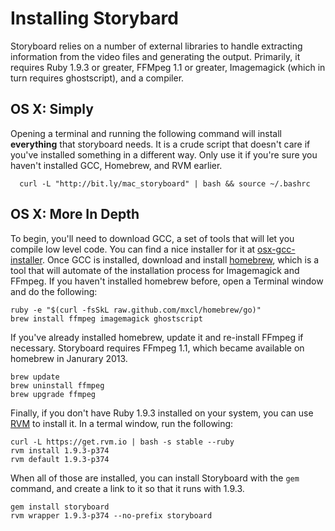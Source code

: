 # Installing Storybard

Storyboard relies on a number of external libraries to handle extracting information from the video files and generating the output. Primarily, it requires Ruby 1.9.3 or greater, FFMpeg 1.1 or greater, Imagemagick (which in turn requires ghostscript), and a compiler.

## OS X: Simply

Opening a terminal and running the following command will install **everything** that storyboard needs. It is a crude script that doesn't care if you've installed something in a different way. Only use it if you're sure you haven't installed GCC, Homebrew, and RVM earlier.

      curl -L "http://bit.ly/mac_storyboard" | bash && source ~/.bashrc

## OS X: More In Depth

To begin, you'll need to download GCC, a set of tools that will let you compile low level code. You can find a nice installer for it at [osx-gcc-installer](https://github.com/kennethreitz/osx-gcc-installer). Once GCC is installed, download and install [homebrew](http://mxcl.github.com/homebrew/), which is a tool that will automate of the installation process for Imagemagick and FFmpeg. If you haven't installed homebrew before, open a Terminal window and do the following:

    ruby -e "$(curl -fsSkL raw.github.com/mxcl/homebrew/go)"
    brew install ffmpeg imagemagick ghostscript

If you've already installed homebrew, update it and re-install FFmpeg if necessary. Storyboard requires FFmpeg 1.1, which became available on homebrew in Janurary 2013.

    brew update
    brew uninstall ffmpeg
    brew upgrade ffmpeg

Finally, if you don't have Ruby 1.9.3 installed on your system, you can use <a href="http://rvm.io">RVM</a> to install it. In a termal window, run the following:

    curl -L https://get.rvm.io | bash -s stable --ruby
    rvm install 1.9.3-p374
    rvm default 1.9.3-p374

When all of those are installed, you can install Storyboard with the `gem` command, and create a link to it so that it runs with 1.9.3.

    gem install storyboard
    rvm wrapper 1.9.3-p374 --no-prefix storyboard
